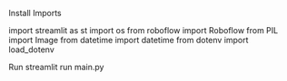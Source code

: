 Install Imports

import streamlit as st
import os
from roboflow import Roboflow
from PIL import Image
from datetime import datetime
from dotenv import load_dotenv

Run 
streamlit run main.py
